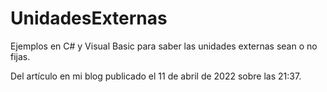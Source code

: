 # UnidadesExternas
Ejemplos en C# y Visual Basic para saber las unidades externas sean o no fijas.

Del artículo en mi blog publicado el 11 de abril de 2022 sobre las 21:37.
